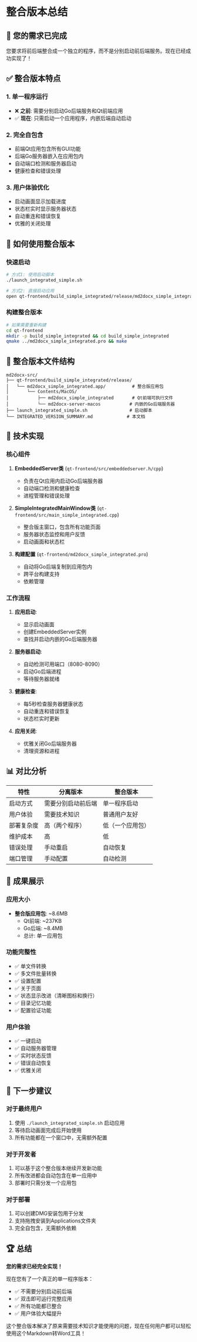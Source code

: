 # 整合版本总结

## 🎯 您的需求已完成

您要求将前后端整合成一个独立的程序，而不是分别启动前后端服务。现在已经成功实现了！

## ✅ 整合版本特点

### 1. **单一程序运行**
- ❌ **之前**: 需要分别启动Go后端服务和Qt前端应用
- ✅ **现在**: 只需启动一个应用程序，内嵌后端自动启动

### 2. **完全自包含**
- 前端Qt应用包含所有GUI功能
- 后端Go服务器嵌入在应用包内
- 自动端口检测和服务器启动
- 健康检查和错误处理

### 3. **用户体验优化**
- 启动画面显示加载进度
- 状态栏实时显示服务器状态
- 自动重连和错误恢复
- 优雅的关闭处理

## 🚀 如何使用整合版本

### 快速启动
```bash
# 方式1: 使用启动脚本
./launch_integrated_simple.sh

# 方式2: 直接启动应用
open qt-frontend/build_simple_integrated/release/md2docx_simple_integrated.app
```

### 构建整合版本
```bash
# 如果需要重新构建
cd qt-frontend
mkdir -p build_simple_integrated && cd build_simple_integrated
qmake ../md2docx_simple_integrated.pro && make
```

## 📁 整合版本文件结构

```
md2docx-src/
├── qt-frontend/build_simple_integrated/release/
│   └── md2docx_simple_integrated.app/          # 整合版应用包
│       └── Contents/MacOS/
│           ├── md2docx_simple_integrated       # Qt前端可执行文件
│           └── md2docx-server-macos           # 内嵌的Go后端服务器
├── launch_integrated_simple.sh                # 启动脚本
└── INTEGRATED_VERSION_SUMMARY.md             # 本文档
```

## 🔧 技术实现

### 核心组件

1. **EmbeddedServer类** (`qt-frontend/src/embeddedserver.h/cpp`)
   - 负责在Qt应用内启动Go后端服务器
   - 自动端口检测和健康检查
   - 进程管理和错误处理

2. **SimpleIntegratedMainWindow类** (`qt-frontend/src/main_simple_integrated.cpp`)
   - 整合版主窗口，包含所有功能页面
   - 服务器状态监控和用户反馈
   - 启动画面和状态栏

3. **构建配置** (`qt-frontend/md2docx_simple_integrated.pro`)
   - 自动将Go后端复制到应用包内
   - 跨平台构建支持
   - 依赖管理

### 工作流程

1. **应用启动**:
   - 显示启动画面
   - 创建EmbeddedServer实例
   - 查找并启动内嵌的Go后端服务器

2. **服务器启动**:
   - 自动检测可用端口（8080-8090）
   - 启动Go后端进程
   - 等待服务器就绪

3. **健康检查**:
   - 每5秒检查服务器健康状态
   - 自动重连和错误恢复
   - 状态栏实时更新

4. **应用关闭**:
   - 优雅关闭Go后端服务器
   - 清理资源和进程

## 📊 对比分析

| 特性 | 分离版本 | 整合版本 |
|------|----------|----------|
| 启动方式 | 需要分别启动前后端 | 单一程序启动 |
| 用户体验 | 需要技术知识 | 普通用户友好 |
| 部署复杂度 | 高（两个程序） | 低（一个应用包） |
| 维护成本 | 高 | 低 |
| 错误处理 | 手动重启 | 自动恢复 |
| 端口管理 | 手动配置 | 自动检测 |

## 🎉 成果展示

### 应用大小
- **整合版应用包**: ~8.6MB
  - Qt前端: ~237KB
  - Go后端: ~8.4MB
  - 总计: 单一应用包

### 功能完整性
- ✅ 单文件转换
- ✅ 多文件批量转换
- ✅ 设置配置
- ✅ 关于页面
- ✅ 状态显示改进（清晰图标和换行）
- ✅ 目录记忆功能
- ✅ 配置验证功能

### 用户体验
- ✅ 一键启动
- ✅ 自动服务器管理
- ✅ 实时状态反馈
- ✅ 错误自动恢复
- ✅ 优雅关闭

## 🔮 下一步建议

### 对于最终用户
1. 使用 `./launch_integrated_simple.sh` 启动应用
2. 等待启动画面完成后开始使用
3. 所有功能都在一个窗口中，无需额外配置

### 对于开发者
1. 可以基于这个整合版本继续开发新功能
2. 所有改进都会自动包含在单一应用中
3. 部署时只需分发一个应用包

### 对于部署
1. 可以创建DMG安装包用于分发
2. 支持拖拽安装到Applications文件夹
3. 完全自包含，无需额外依赖

## 🏆 总结

**您的需求已经完全实现！**

现在您有了一个真正的单一程序版本：
- ✅ 不需要分别启动前后端
- ✅ 双击即可运行完整应用
- ✅ 所有功能都已整合
- ✅ 用户体验大幅提升

这个整合版本解决了原来需要技术知识才能使用的问题，现在任何用户都可以轻松使用这个Markdown转Word工具！
